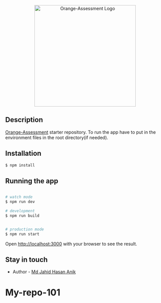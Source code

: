 <p align="center">
  <a href="https://orange-assessment.netlify.app/" target="blank"><img src="https://orange-assessment.netlify.app/images/siteLogo.png" width="320" alt="Orange-Assessment Logo" /></a>
</p>



## Description

[Orange-Assessment](https://orange-assessment.netlify.app/) starter repository. To run the app have to put in the environment files in the root directory(if needed).

## Installation

```bash
$ npm install
```


## Running the app

```bash

# watch mode
$ npm run dev

# development
$ npm run build


# production mode
$ npm run start
```

Open [http://localhost:3000](http://localhost:3000) with your browser to see the result.


## Stay in touch

- Author - [Md Jahid Hasan Anik](https://jahid101.github.io)


# My-repo-101
